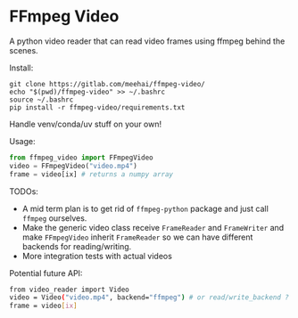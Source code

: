 # FFmpeg Video

A python video reader that can read video frames using ffmpeg behind the scenes.

Install:
```
git clone https://gitlab.com/meehai/ffmpeg-video/
echo "$(pwd)/ffmpeg-video" >> ~/.bashrc
source ~/.bashrc
pip install -r ffmpeg-video/requirements.txt
```

Handle venv/conda/uv stuff on your own!

Usage:
```python
from ffmpeg_video import FFmpegVideo
video = FFmpegVideo("video.mp4")
frame = video[ix] # returns a numpy array
```

TODOs:
- A mid term plan is to get rid of `ffmpeg-python` package and just call `ffmpeg` ourselves.
- Make the generic video class receive `FrameReader` and `FrameWriter` and make `FFmpegVideo` inherit `FrameReader` so we can have different backends for reading/writing.
- More integration tests with actual videos

Potential future API:
```bash
from video_reader import Video
video = Video("video.mp4", backend="ffmpeg") # or read/write_backend ?
frame = video[ix]
```
